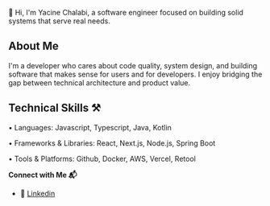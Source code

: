 👋 Hi, I'm Yacine Chalabi, a software engineer focused on building solid systems that serve real needs.

## About Me
I'm a developer who cares about code quality, system design, and building software that makes sense for users and for developers. I enjoy bridging the gap between technical architecture and product value.

## Technical Skills ⚒

• Languages: Javascript, Typescript, Java, Kotlin

• Frameworks & Libraries: React, Next.js, Node.js, Spring Boot

• Tools & Platforms: Github, Docker, AWS, Vercel, Retool

**Connect with Me 📬**

- 🔗 [Linkedin](https://www.linkedin.com/in/yacine-chalabi/)<br>


